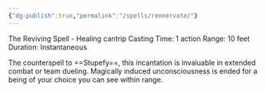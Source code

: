 ```yaml
---
{"dg-publish":true,"permalink":"/spells/rennervate/"}
---
```


 The Reviving Spell - Healing cantrip 
 Casting Time: 1 action 
 Range: 10 feet 
 Duration: Instantaneous 
 
 The counterspell to ==Stupefy==, this incantation is invaluable in extended combat or team dueling. Magically induced unconsciousness is ended for a being of your choice you can see within range.